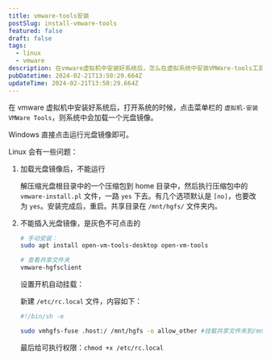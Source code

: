 ```yaml
---
title: vmware-tools安装
postSlug: install-vmware-tools
featured: false
draft: false
tags:
  - linux
  - vmware
description: 在vmware虚拟机中安装好系统后，怎么在虚拟系统中安装VMWare-tools工具呢？
pubDatetime: 2024-02-21T13:50:29.664Z
updateTime: 2024-02-21T13:50:29.664Z
---
```


在 vmware 虚拟机中安装好系统后，打开系统的时候，点击菜单栏的 `虚拟机-安装VMWare Tools`，则系统中会加载一个光盘镜像。

Windows 直接点击运行光盘镜像即可。

Linux 会有一些问题：

1. 加载光盘镜像后，不能运行

   解压缩光盘根目录中的一个压缩包到 home 目录中，然后执行压缩包中的 `vmware-install.pl` 文件，一路 `yes` 下去。有几个选项默认是 `[no]`，也要改为 `yes`。安装完成后，重启。共享目录在 `/mnt/hgfs/` 文件夹内。

1. 不能插入光盘镜像，是灰色不可点击的

   ```bash
   # 手动安装：
   sudo apt install open-vm-tools-desktop open-vm-tools

   # 查看共享文件夹
   vmware-hgfsclient
   ```

   设置开机自动挂载：

   新建 `/etc/rc.local` 文件，内容如下：

   ```sh
   #!/bin/sh -e

   sudo vmhgfs-fuse .host:/ /mnt/hgfs -o allow_other #挂载共享文件夹到/mnt/hgfs
   ```

   最后给可执行权限：`chmod +x /etc/rc.local`
